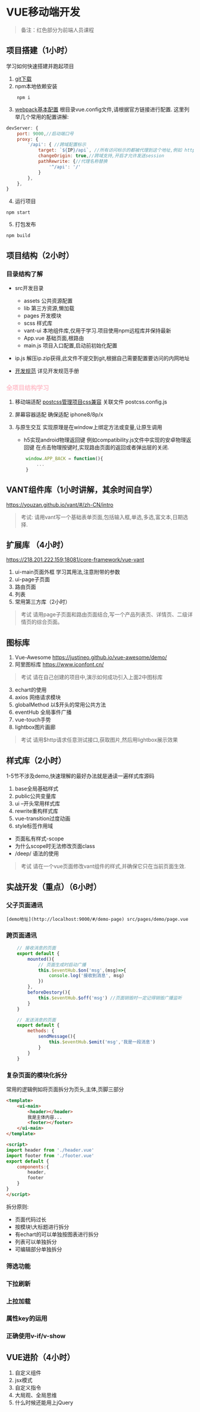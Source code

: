 # VUE移动端开发

>备注：红色部分为前端人员课程

## 项目搭建（1小时）
学习如何快速搭建并跑起项目
1.	[git下载](https://218.201.222.159:18081/core-framework/vue-vant)
2.	npm本地依赖安装
```
    npm i
```

3.	[webpack基本配置](https://cli.vuejs.org/zh/config)
    根目录vue.config文件,请根据官方链接进行配置.
    这里列举几个常用的配置讲解:

```js
devServer: {
    port: 9000,//启动端口号
    proxy: {
        '/api': { //跨域配置标示
            target: `${IP}/api`, //所有访问标示的都被代理到这个地址,例如 http://后端域名/api
            changeOrigin: true,//跨域支持,开启才允许发送session
            pathRewrite: {//代理名称替换
                '^/api': '/'
            }
        },
    },
}
```
    
4.	运行项目
```
npm start
```

5.	打包发布
```
npm build
```


##	项目结构（2小时）
###	目录结构了解
- src开发目录
    - assets 公共资源配置
    - lib 第三方资源,懒加载
    - pages 开发模块
    - scss 样式库
    - vant-ui 本地组件库,仅用于学习.项目使用npm远程库并保持最新
    - App.vue 基础页面,根路由
    - main.js 项目入口配置,启动前初始化配置

- ip.js
    解压ip.zip获得,此文件不提交到git,根据自己需要配置要访问的内网地址

- [开发规范](./开发规范.md)
    详见开发规范手册

###	<span style="color:pink">全项目结构学习</span>
1.	移动端适配
    [postcss管理项目css兼容](https://github.com/postcss/postcss-loader)
    关联文件 postcss.config.js

2.	屏幕容器适配
    确保适配 iphone8/8p/x

3.	与原生交互
    实现原理是在window上绑定方法或变量,让原生调用

    - h5实现android物理返回键
    例如compatibility.js文件中实现的安卓物理返回键
    在点击物理按键时,实现路由页面的返回或者弹出层的关闭.
    ```js
        window.APP_BACK = function(){
            ...
        }
    ```
   

##	VANT组件库（1小时讲解，其余时间自学）
 https://youzan.github.io/vant/#/zh-CN/intro

 >考试:
请用vant写一个基础表单页面,包括输入框,单选,多选,富文本,日期选择.
 
##	扩展库 （4小时）
https://218.201.222.159:18081/core-framework/vue-vant
1.  ui-main页面外框
    学习其用法,注意附带的参数
2.	ui-page子页面
3.	路由页面
4.	列表
5.	常用第三方库（2小时）

>考试
请用page子页面和路由页面结合,写一个产品列表页、详情页、二级详情页的综合页面。

##	图标库
1.	Vue-Awesome https://justineo.github.io/vue-awesome/demo/
2.	阿里图标库 https://www.iconfont.cn/

>考试
请在自己创建的项目中,演示如何成功引入上面2中图标库

3.	echart的使用
4.	axios 网络请求模块
5.	globalMethod 以$开头的常用公共方法
6.	eventHub 全局事件广播
7.	vue-touch手势
8.	lightbox图片画廊

> 考试 
请用$http请求任意测试接口,获取图片,然后用lightbox展示效果


## 样式库（2小时）
1-5节不涉及demo,快速理解的最好办法就是通读一遍样式库源码
1.	base全局基础样式
2.	public公共变量库
3.	ui –开头常用样式库
4.	rewrite重构样式库
5.	vue-transition过度动画
6.	style标签作用域
- 页面私有样式-scope
- 为什么scope时无法修改页面class
- 	/deep/ 语法的使用

> 考试
请在一个vue页面修改vant组件的样式,并确保它只在当前页面生效.

##	实战开发（重点）（6小时）
###	父子页面通讯
    [demo地址](http://localhost:9000/#/demo-page) src/pages/demo/page.vue

###	跨页面通讯
```js
    // 接收消息的页面
    export default {
        mounted(){
            // 页面生成时启动广播
            this.$eventHub.$on('msg',(msg)=>{
                console.log('接收到消息', msg)
            })
        },
        beforeDestory(){
            this.$eventHub.$off('msg') //页面销毁时一定记得销毁广播监听
        }
    }

    // 发送消息的页面
    export default {
        methods: {
            sendMessage(){
                this.$eventHub.$emit('msg','我是一段消息')
            }
        }
    }
```

###	复杂页面的模块化拆分
常用的逻辑例如将页面拆分为页头,主体,页脚三部分
```html
<template>
    <ui-main>
        <header></header>
        我是主体内容...
        <footer></footer>
    </ui-main>
</template>

<script>
import header from './header.vue'
import footer from './footer.vue'
export default {
    components:{
        header,
        footer
    }
}
</script>
```

拆分原则:
- 页面代码过长
- 按模块\大标题进行拆分
- 有echart的可以单独按图表进行拆分
- 列表可以单独拆分
- 可编辑部分单独拆分

###	筛选功能
###	下拉刷新
###	上拉加载
###	属性key的运用
###	正确使用v-if/v-show

##	VUE进阶（4小时）
1.	自定义组件
2.	jsx模式
3.	自定义指令
4.	大局观、全局思维
5.	什么时候还能用上jQuery

